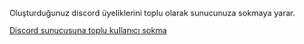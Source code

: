 Oluşturduğunuz discord üyeliklerini toplu olarak sunucunuza sokmaya yarar.

<a href="https://alifurkan.org/calismalar/discord-sunucusuna-toplu-kullan%C4%B1c%C4%B1-sokma/">Discord sunucusuna toplu kullanıcı sokma</a>
